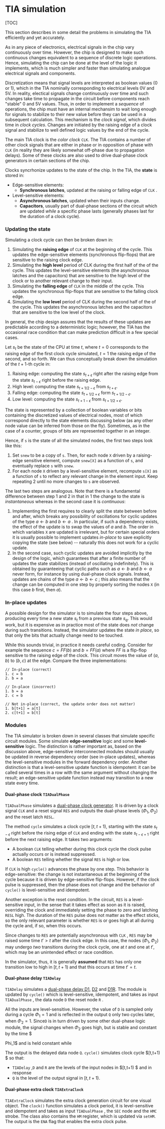 # TIA simulation

[TOC]

This section describes in some detail the problems in simulating the TIA efficiently and yet accurately.

As in any piece of electronics, electrical signals in the chip vary continuously over time. However, the chip is designed to make such continuous changes equivalent to a sequence of discrete logic operations. Hence, simulating the chip can be done at the level of the logic it implements, which is much simpler and faster than simulating analogue electrical signals and components.

Discretization means that signal levels are interpreted as boolean values (0 or 1), which in the TIA nominally corresponding to electrical levels 0V and 5V. In reality, electical signals change continuously over time and such changes take time to propagate in the circuit before components reach "stable" 0 and 5V values. Thus, in order to implement a *sequence* of operations,  the chip must have an internal mechansim to wait long enough for signals to stabilize to their new value before they can be used in a subsequent calculation. This mechanism is the *clock signal*, which divides time in *clock cycles*. Changes are initiated by the raising edge of a clock signal and stabilize to well defined logic values by the end of the cycle.

The main TIA clock is the *color clock* `CLK`. The TIA contains a number of other clock signals that are either in phase or in opposition of phase with `CLK` (in reality they are likely somewhat off-phase due to propagation delays). Some of these clocks are also used to drive dual-phase clock generators in certain sections of the chip.

Clocks syncrhonize updates to the state of the chip. In the TIA, the **state** is stored in:

* Edge-sensitive elements:
  * **Synchronous latches**, updated at the raising or falling edge of `CLK` .
* Level-sensitive elements:
  * **Asynchronous latches**, updated when their inputs change.
  * **Capacitors**,  usually part of dual-phase sections of the circuit which are updated *while* a specific phase lasts (generally phases last for the duration of a clock cycle).


### Updating the state

Simulating a clock cycle can then be broken down in:

1. Simulating the **raising edge** of `CLK` at the beginning of the cycle. This updates the edge-sensitive elements (synchronous flip-flops) that are sensitive to the raising clock edge.
2. Simulating the **high level** period of CLK during the first half of the of the cycle. This  updates the level-sensitive elements (the asynchronous latches and the capacitors) that are sensitive to the high level of the clock or to another relevant change to their input.
3. Simulating the **falling edge** of `CLK` in the middle of the cycle. This updates the synchronous flip-flops that are sensitive to the falling clock edge.
4. Simulating the **low level** period of CLK during the second half of the of the cycle. This  updates the asynchronous latches and the capacitors that are sensitive to the low level of the clock.

In general, the chip design assures that the results of these updates are predictable according to a deterministic logic; however, the TIA has the occasional race condition that can make prediction difficult in a few special cases.

Let $s_t$ be the state of the CPU at time $t$, where $t=0$ corresponds to the raising edge of the first clock cycle simulated, $t=1$ the raising edge of the second, and so forth. We can thus conceptually break down the simulation of the $t+1$-th cycle in:

1. Raising edge: computing the state $s_{t+\epsilon}$ right after the raising edge from the state $s_{t-\epsilon}$ right before the raising edge.
2. High level: computing the state $s_{t+1/2-\epsilon}$ from $s_{t+\epsilon}$.
3. Falling edge: computing the state $s_{t+1/2+\epsilon}$ form $s_{t+1/2-\epsilon}$.
4. Low level: computing the state $s_{t+1-\epsilon}$ from $s_{t+1/2+\epsilon}$.

The state is represented by a collection of boolean variables or bits containing the discretized values of electrical nodes, most of which correspond directly to the state elements discussing below (as any other node value can be inferred from those on the fly). Sometimes, as in the case of a counter, groups of bits are represented together in an integer.

Hence, if `s` is the state of all the simulated nodes, the first two steps look like this:

1. Set `snew` to be a copy of `s`. Then, for each node `X` driven by a raising-edge sensitive element, compute `snew[X]` as a function of `s`, and eventually replace `s` with `snew`.
2. For each node `X` driven by a level-sensitive element, recompute `s[X]` as a function of `s` to reflect any relevant change in the element input. Keep repeating 2 until no more changes to `s` are observed.

The last two steps are analogous. Note that there is a fundamental difference between step 1 and 2 in that in 1 the change to the state is *instantaneous* whereas in the second case it is *continuous*:

1. Implementing the first requires to clearly split the state between before and after, which breaks any possibility of oscillations for cyclic updates of the type $a\leftarrow b$ and $b\leftarrow a$ . In particular, if such a dependency exists, the effect of the update is to swap the values of $a$ and $b$. The order in which variables `X` are updated is irrelevant, but for certain special orders it is usually possible to implement updates *in-place* to save explicitly copying the state (see below) -- naturally this does not work for a cyclic update.
2. In the second case, such cyclic updates are avoided implicitly by the design of the logic, which guarantees that after a finite number of updates the state stabilizes (instead of oscillating indefinitely). This is obtained by guaranteeing that cyclic paths such as   $a\leftarrow b$ and $b\leftarrow a$ never form, for instance by using dual-phase clock signals. Instead, updates are chains of the type $a\leftarrow b \leftarrow c$ ; this also means that the change can be computed in one step by properly sorting the nodes `X` (in this case $b$ first, then $a$).

### In-place updates

A possible design for the simulator is to simulate the four steps above, producing every time a new state $s_t$ from a previous state $s_q$. This would work, but it is expensive as in practice most of the state does *not* change during such transitions. Instead, the simulator updates the state *in place*, so that only the bits that actually change need to be touched.

While this sounds trivial, in practice it needs careful coding. Consider for example the sequence $c = FF(b)$ and $b = FF(a)$ where $FF$ is a flip-flop sensitive to the raising edge of the clock. This circuit moves the value of $(a,b)$ to $(b,c)$ at the edge. Compare the three implementations:

```
// In-place (correct)
1. c = b
2. b = a

// In-place (incorrect)
1. b = a
2. c = b

// Not in-place (correct, the update order does not matter)
1. b[t+1] = a[t]
2. c[t+1] = b[t]
```

### Modules

The TIA simulator is broken down in several classes that simulate specific circuit modules. Some simulate **edge-sensitive** logic and some **level-sensitive** logic. The distinction is rather important as, based on the discussion above, edge-sensitive interconnected modules should usually be updated in reverse dependency order (see in-place updates), whereas the level-sensitive modules  in the forward dependency order. Another distinction is that a level-sensitive update function is idempotent: it can be called several times in a row with the same argument without changing the result; an edge-sensitive update function instead may transition to a new state every time.

#### Dual-phase clock `TIADualPhase`

 `TIADualPhase` simulates a [dual-phase clock generator](TIA_Modules#dual-phase). It is driven by a clock signal `CLK` and a reset signal `RES` and outputs the dual-phase levels $(\Phi_1,\Phi_2)$ and the reset latch `RESL`.  

The method `cycle`  simulates a clock cycle  $[t,t+1)$, starting with the state $s_{t-\epsilon}$ right before the rising edge of `CLK` and ending with the state $s_{t-\epsilon+1}$ right before the next raising edge. It takes two arguments:

* A boolean `CLK` telling whether during this clock cycle the clock pulse actually occurs or is instead suppressed.
* A boolean `RES` telling whether the signal `RES` is high or low.

If `CLK` is high `cycle()` advances the phase by one step. This behavior is edge-sensitive: the change is not instantaneous at the beginning of the cycle because it is driven by edge-sensitive flip-flops. However, if the clock pulse is suppressed, then the phase does not change and the behavior of `cycle()` is level-sensitive and idempotent.

Another exception is the reset condition. In the circuit, `RES` is a level-sensitive input, in the sense that it takes effect as soon as it is raised, overriding the clock and immediately setting the phase to zero and latching `RESL` high. The duration of the `RES` pulse does not matter as the effect sticks, so the only relevant parameter is whether `RES` is or goes high at all during the cycle and, if so, when this occurs.

Since changes to `RES` are potentially asynchronous with `CLK` , `RES` may be raised some time $t' > t$ after the clock edge. In this case, the nodes $(\Phi_1,\Phi_2)$ may undergo *two* transitions during the clock cycle, one at $t$ and one at $t'$, which may be an unintended effect or race condition.

In the simulator, thus, it is generally **assumed** that `RES` has only one transition low to high in $[t,t+1)$ and that this occurs at time $t'=t$.

#### Dual-phase delay `TIADelay`

 `TIADelay` simulates a [dual-phase delay D1](TIA_Modules#d1), [D2](TIA_modules#d2) and  [D1R](TIA_modules#d2). The module is updated by `cycle()` which is level-sensitive, idempotent, and takes as input `TIADualPhase` , the data node `D` the reset node `R` . 

All the inputs are level-sensitive. However, the value of `D` is sampled only during a cycle $\Phi_1=1$ and is reflected in the output `Q` only two cycles later, when $\Phi_2=1$.  Since`D` is in turn driven by some other dual-phase logic module, the signal changes when $\Phi_2$ goes high, but is stable and constant by the time $

Phi_1$ and is held constant while 

The output is the delayed data node `Q`. `cycle()` simulates clock cycle $[t,t+1) $ so that:

* `TIADelay` ,`D` and `R` are the levels of the input nodes in  $[t,t+1) $ and in response
* `Q` is the level of the output signal in $[t,t+1)$.

#### Dual-phase extra clock `TIAExtraClock`

`TIAExtraClock` simulates the extra clock generation circuit for one visual object. The `clock()` function simulates a clock period, it is level-sensitive and idempotent and takes as input `TIADualPhase` , the `SEC` node and the `HMC` strobe. The class also contains the `HM` register, which is updated via `setHM`. The output is the `ENA` flag that enables the extra clock pulse.

